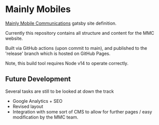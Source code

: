 # Mainly Mobiles

[Mainly Mobile Communications](https://mainlymobiles.com.au) gatsby site definition.

Currently this repository contains all structure and content for the MMC website.

Built via GitHub actions (upon commit to main), and published to the 'release' branch which is hosted on GitHub Pages.

Note, this build tool requires Node v14 to operate correctly.

## Future Development

Several tasks are still to be looked at down the track

- Google Analytics + SEO
- Revised layout
- Integration with some sort of CMS to allow for further pages / easy modification by the MMC team.
